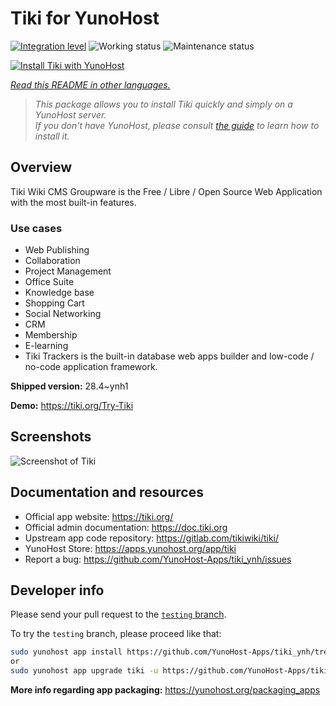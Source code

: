 <!--
N.B.: This README was automatically generated by <https://github.com/YunoHost/apps/tree/master/tools/readme_generator>
It shall NOT be edited by hand.
-->

# Tiki for YunoHost

[![Integration level](https://apps.yunohost.org/badge/integration/tiki)](https://ci-apps.yunohost.org/ci/apps/tiki/)
![Working status](https://apps.yunohost.org/badge/state/tiki)
![Maintenance status](https://apps.yunohost.org/badge/maintained/tiki)

[![Install Tiki with YunoHost](https://install-app.yunohost.org/install-with-yunohost.svg)](https://install-app.yunohost.org/?app=tiki)

*[Read this README in other languages.](./ALL_README.md)*

> *This package allows you to install Tiki quickly and simply on a YunoHost server.*  
> *If you don't have YunoHost, please consult [the guide](https://yunohost.org/install) to learn how to install it.*

## Overview

Tiki Wiki CMS Groupware is the Free / Libre / Open Source Web Application with the most built-in features.

### Use cases

- Web Publishing
- Collaboration
- Project Management
- Office Suite
- Knowledge base
- Shopping Cart
- Social Networking
- CRM
- Membership
- E-learning
- Tiki Trackers is the built-in database web apps builder and low-code / no-code application framework.


**Shipped version:** 28.4~ynh1

**Demo:** <https://tiki.org/Try-Tiki>

## Screenshots

![Screenshot of Tiki](./doc/screenshots/Screenshot.png)

## Documentation and resources

- Official app website: <https://tiki.org/>
- Official admin documentation: <https://doc.tiki.org>
- Upstream app code repository: <https://gitlab.com/tikiwiki/tiki/>
- YunoHost Store: <https://apps.yunohost.org/app/tiki>
- Report a bug: <https://github.com/YunoHost-Apps/tiki_ynh/issues>

## Developer info

Please send your pull request to the [`testing` branch](https://github.com/YunoHost-Apps/tiki_ynh/tree/testing).

To try the `testing` branch, please proceed like that:

```bash
sudo yunohost app install https://github.com/YunoHost-Apps/tiki_ynh/tree/testing --debug
or
sudo yunohost app upgrade tiki -u https://github.com/YunoHost-Apps/tiki_ynh/tree/testing --debug
```

**More info regarding app packaging:** <https://yunohost.org/packaging_apps>
